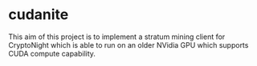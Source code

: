 # cudanite

This aim of this project is to implement a stratum mining client for CryptoNight
which is able to run on an older NVidia GPU which supports CUDA compute capability.
